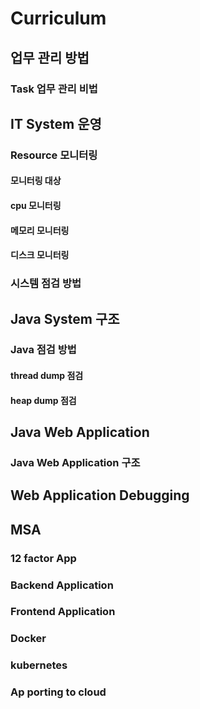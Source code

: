 

# Curriculum
## 업무 관리 방법 
### Task 업무 관리 비법
## IT System 운영
### Resource 모니터링
#### 모니터링 대상 
#### cpu 모니터링 
#### 메모리 모니터링 
#### 디스크 모니터링 
### 시스템 점검 방법
## Java System 구조
### Java 점검 방법
#### thread dump 점검
#### heap dump 점검
## Java Web Application
### Java Web Application 구조
## Web Application Debugging
## MSA
### 12 factor App
### Backend Application
### Frontend Application
### Docker
### kubernetes
### Ap porting to cloud